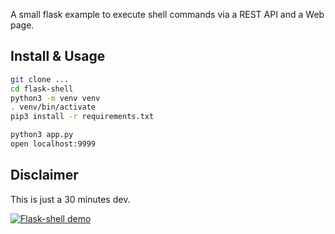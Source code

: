 A small flask example to execute shell commands via a REST API and a Web page.

Install & Usage
-
```sh
git clone ...
cd flask-shell
python3 -m venv venv
. venv/bin/activate
pip3 install -r requirements.txt
```

```sh
python3 app.py
open localhost:9999
```

Disclaimer
-
This is just a 30 minutes dev.

[![Flask-shell demo](https://img.youtube.com/vi/hxpPpmqu5gU/0.jpg)](https://www.youtube.com/watch?v=hxpPpmqu5gU)